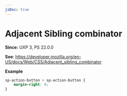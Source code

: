 ```yaml
---
jsDoc: true
---
```

# Adjacent Sibling combinator

**Since:** UXP 3, PS 22.0.0

**See**: https://developer.mozilla.org/en-US/docs/Web/CSS/Adjacent_sibling_combinator

**Example**

```css
sp-action-button + sp-action-button {
    margin-right: 0;
}
```